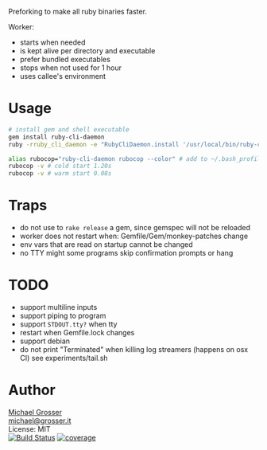 Preforking to make all ruby binaries faster.

Worker:
- starts when needed
- is kept alive per directory and executable
- prefer bundled executables
- stops when not used for 1 hour
- uses callee's environment

Usage
=====

```Bash
# install gem and shell executable
gem install ruby-cli-daemon
ruby -rruby_cli_daemon -e "RubyCliDaemon.install '/usr/local/bin/ruby-cli-daemon'"

alias rubocop="ruby-cli-daemon rubocop --color" # add to ~/.bash_profile
rubocop -v # cold start 1.20s
rubocop -v # warm start 0.08s
```

Traps
=====
 - do not use to `rake release` a gem, since gemspec will not be reloaded
 - worker does not restart when: Gemfile/Gem/monkey-patches change
 - env vars that are read on startup cannot be changed
 - no TTY might some programs skip confirmation prompts or hang

TODO
====
 - support multiline inputs
 - support piping to program
 - support `STDOUT.tty?` when tty
 - restart when Gemfile.lock changes
 - support debian
 - do not print "Terminated" when killing log streamers (happens on osx CI) see experiments/tail.sh

Author
======
[Michael Grosser](http://grosser.it)<br/>
michael@grosser.it<br/>
License: MIT<br/>
[![Build Status](https://travis-ci.org/grosser/ruby-cli-daemon.svg)](https://travis-ci.org/grosser/ruby-cli-daemon)
[![coverage](https://img.shields.io/badge/coverage-100%25-success.svg)](https://github.com/grosser/single_cov)
